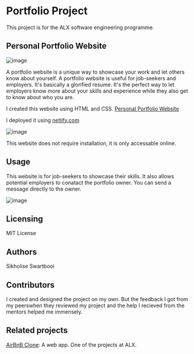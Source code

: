 # Portfolio Project
This project is for the ALX software engineering programme.

## Personal Portfolio Website

![image](https://github.com/SikhoSwart/portfolio_project/assets/129541577/6750f7c8-9116-4d73-ac46-4a8785f27e3b)


A portfolio website is a unique way to showcase your work and let others know about yourself. A portfolio website is useful for job-seekers and employers. It's basically a glorified resume. It's the perfect way to let employers know more about your skills and experience while they also get to know about who you are. 

I created this website using HTML and CSS. [Personal Portfolio Website](https://sikholise.netlify.app)

I deployed it using [netlify.com](https://www.netlify.com/)

![image](https://github.com/SikhoSwart/portfolio_project/assets/129541577/205f1efd-782d-4bc1-94ee-d58810f85d0e)


This website does not require installation, it is only accessable online.

## Usage
This website is for job-seekers to showcase their skills. It also allows potential employers to conatact the portfolio owner. You can send a message directly to the owner.

![image](https://github.com/SikhoSwart/portfolio_project/assets/129541577/fa3c4e2e-383f-4ff3-896d-476b8ee8c2dd)

## Licensing
MIT License

## Authors
Sikholise Swartbooi

## Contributors
I created and designed the project on my own. But the feedback I got from my peerswhen they reviewed my project and the help I recieved from the  mentors helped me immensely.

## Related projects
[AirBnB Clone](https://github.com/SikhoSwart/AirBnB_clone_v4): A web app. One of the projects at ALX.

